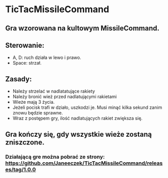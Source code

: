 # TicTacMissileCommand

## Gra wzorowana na kultowym MissileCommand.
## Sterowanie:
- A, D: ruch działa w lewo i prawo.
- Space: strzał.

## Zasady:
- Należy strzelać w nadlatatujące rakiety
- Należy bronić wież przed nadlatującymi rakietami
- Wieże mają 3 życia.
- Jeżeli pocisk trafi w działo, uszkodzi je. Musi minąć kilka sekund zanim znowu będzie sprawne.
- Wraz z postępem gry, ilość nadlatujących rakiet zwiększa się.

## Gra kończy się, gdy wszystkie wieże zostaną zniszczone.


### Działającą gre można pobrać ze strony: https://github.com/Janeeczek/TicTacMissileCommand/releases/tag/1.0.0
